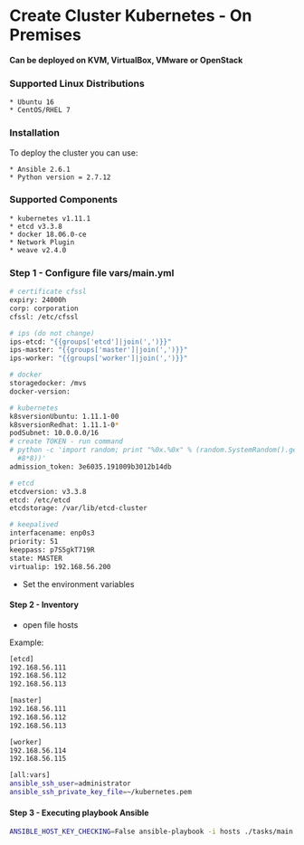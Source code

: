 # Create Cluster Kubernetes - On Premises
**Can be deployed on KVM, VirtualBox, VMware or OpenStack**

### Supported Linux Distributions
    
    * Ubuntu 16
    * CentOS/RHEL 7
    
### Installation

To deploy the cluster you can use:

    * Ansible 2.6.1
    * Python version = 2.7.12 
    
### Supported Components

    * kubernetes v1.11.1
    * etcd v3.3.8
    * docker 18.06.0-ce 
    * Network Plugin
    * weave v2.4.0
    
### Step 1 - Configure file vars/main.yml

```bash
# certificate cfssl
expiry: 24000h
corp: corporation
cfssl: /etc/cfssl

# ips (do not change)
ips-etcd: "{{groups['etcd']|join(',')}}"
ips-master: "{{groups['master']|join(',')}}"
ips-worker: "{{groups['worker']|join(',')}}"

# docker
storagedocker: /mvs
docker-version:

# kubernetes
k8sversionUbuntu: 1.11.1-00
k8sversionRedhat: 1.11.1-0*
podSubnet: 10.0.0.0/16
# create TOKEN - run command
# python -c 'import random; print "%0x.%0x" % (random.SystemRandom().getrandbits(3*8), random.SystemRandom().getrandbits(
  #8*8))'
admission_token: 3e6035.191009b3012b14db

# etcd
etcdversion: v3.3.8
etcd: /etc/etcd
etcdstorage: /var/lib/etcd-cluster

# keepalived
interfacename: enp0s3
priority: 51
keeppass: p7S5gkT719R
state: MASTER
virtualip: 192.168.56.200
```

- Set the environment variables

#### Step 2 - Inventory 

- open file hosts 

Example:
```bash
[etcd]
192.168.56.111
192.168.56.112
192.168.56.113

[master]
192.168.56.111
192.168.56.112
192.168.56.113

[worker]
192.168.56.114
192.168.56.115

[all:vars]
ansible_ssh_user=administrator
ansible_ssh_private_key_file=~/kubernetes.pem
```

#### Step 3 - Executing playbook Ansible

```bash
ANSIBLE_HOST_KEY_CHECKING=False ansible-playbook -i hosts ./tasks/main.yml --skip-tags destroyCluster
```